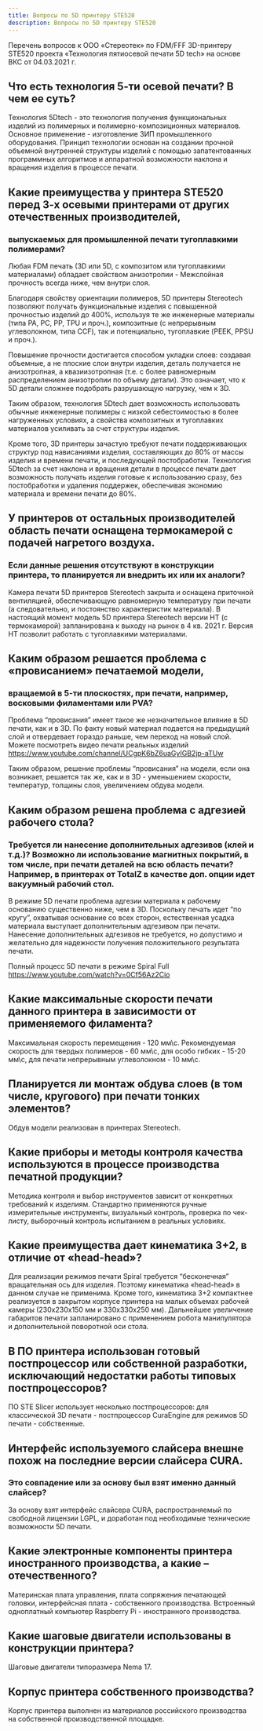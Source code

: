 ```yaml
---
title: Вопросы по 5D принтеру STE520
description: Вопросы по 5D принтеру STE520
---
```


Перечень вопросов к ООО «Стереотек» по FDM/FFF 3D-принтеру STE520 проекта «Технология пятиосевой печати 5D tech» на основе ВКС от 04.03.2021 г.

## Что есть технология 5-ти осевой печати? В чем ее суть?
Технология 5Dtech - это технология получения функциональных изделий из полимерных и полимерно-композиционных материалов. Основное применение - изготовление ЗИП промышленного оборудования. Принцип технологии основан на создании прочной объемной внутренней структуры изделий с помощью запатентованных программных алгоритмов и аппаратной возможности наклона и вращения изделия в процессе печати.
## Какие преимущества у принтера STE520 перед 3-х осевыми принтерами от других отечественных производителей, 

### выпускаемых для промышленной печати тугоплавкими полимерами? 

Любая FDM печать (3D или 5D, с композитом или тугоплавкими материалами) обладает свойством анизотропии - Межслойная прочность всегда ниже, чем внутри слоя.

Благодаря свойству ориентации полимеров, 5D принтеры Stereotech позволяют получать функциональные изделия с повышенной прочностью изделий до 400%, используя те же инженерные материалы (типа PA, PC, PP, TPU и проч.), композитные (с непрерывным углеволокном, типа CCF), так и потенциально, тугоплавкие (PEEK, PPSU и проч.). 

Повышение прочности достигается способом укладки слоев: создавая объемные, а не плоские слои внутри изделия, деталь получается не анизотропная, а квазиизотропная (т.е. с более равномерным распределением анизотропии по объему детали). Это означает, что к 5D детали сложнее подобрать разрушающую нагрузку, чем к 3D.

Таким образом, технология 5Dtech дает возможность использовать обычные инженерные полимеры с низкой себестоимостью в более нагруженных условиях, а свойства композитных и тугоплавких материалов усиливать за счет структуры изделия.

Кроме того, 3D принтеры зачастую требуют печати поддерживающих структур под нависаниями изделия, составляющих до 80% от массы изделия и времени печати, и последующей постобработки. Технология 5Dtech за счет наклона и вращения детали в процессе печати дает возможность получать изделия готовые к использованию сразу, без постобработки и удаления поддержек, обеспечивая экономию материала и времени печати до 80%. 

## У принтеров от остальных производителей область печати оснащена термокамерой с подачей нагретого воздуха. 
### Если данные решения отсутствуют в конструкции принтера, то планируется ли внедрить их или их аналоги?
Камера печати 5D принтеров Stereotech закрыта и оснащена приточной вентиляцией, обеспечивающую равномерную температуру при печати (а следовательно, и постоянство характеристик материала).
В настоящий момент модель 5D принтера Stereotech версии HT (с термокамерой) запланирована к выходу на рынок в 4 кв. 2021 г. Версия HT позволит работать с тугоплавкими материалами.

## Каким образом решается проблема с «провисанием» печатаемой модели, 
### вращаемой в 5-ти плоскостях, при печати, например, восковыми филаментами или PVA?

Проблема “провисания” имеет такое же незначительное влияние в 5D печати, как и в 3D. По факту новый материал подается на предыдущий слой и отвердевает гораздо раньше, чем переход на новый слой. Можете посмотреть видео печати реальных изделий https://www.youtube.com/channel/UCgpK6bZ6uaGyIGB2jp-aTUw

Таким образом, решение проблемы “провисания” на модели, если она возникает, решается так же, как и в 3D - уменьшением скорости, температур, толщины слоя, увеличением обдува модели.

## Каким образом решена проблема с адгезией рабочего стола? 

### Требуется ли нанесение дополнительных адгезивов (клей и т.д.)? Возможно ли использование магнитных покрытий, в том числе, при печати деталей на всю область печати? Например, в принтерах от TotalZ в качестве доп. опции идет вакуумный рабочий стол.
В режиме 5D печати проблема адгезии материала к рабочему основанию существенно ниже, чем в 3D. Поскольку печать идет “по кругу”, охватывая основание со всех сторон, естественная усадка материала выступает дополнительным адгезивом при печати. Нанесение дополнительных адгезивов не требуется, но допустимо и желательно для надежности получения положительного результата печати. 

Полный процесс 5D печати в режиме Spiral Full https://www.youtube.com/watch?v=0Cf56Az2Cio 

## Какие максимальные скорости печати данного принтера в зависимости от применяемого филамента?
Максимальная скорость перемещения - 120 мм\с. Рекомендуемая скорость для твердых полимеров - 60 мм\с, для особо гибких - 15-20 мм\с, для печати непрерывным углеволокном - 10 мм\с.

## Планируется ли монтаж обдува слоев (в том числе, кругового) при печати тонких элементов?
Обдув модели реализован в принтерах Stereotech.

## Какие приборы и методы контроля качества используются в процессе производства печатной продукции?
Методика контроля и выбор инструментов зависит от конкретных требований к изделиям.
Стандартно применяются ручные измерительные инструменты, визуальный контроль, проверка по чек-листу, выборочный контроль испытанием в реальных условиях. 
## Какие преимущества дает кинематика 3+2, в отличие от «head-head»?
Для реализации режимов печати Spiral требуется “бесконечная” вращательная ось для изделия. Поэтому  кинематика «head-head» в данном случае не применима. Кроме того, кинематика 3+2 компактнее реализуется в закрытом корпусе принтера на малых объемах рабочей камеры (230х230х150 мм и 330х330х250 мм). Дальнейшее увеличение габаритов печати запланировано с применением робота манипулятора и дополнительной поворотной оси стола.
## В ПО принтера использован готовый постпроцессор или собственной разработки, исключающий недостатки работы типовых постпроцессоров?
ПО STE Slicer использует несколько постпроцессоров:
для классической 3D печати - постпроцессор CuraEngine
для режимов 5D печати - собственные.
## Интерфейс используемого слайсера внешне похож на последние версии слайсера CURA. 

### Это совпадение или за основу был взят именно данный слайсер?

За основу взят интерфейс слайсера CURA, распространяемый по свободной лицензии LGPL, и доработан под необходимые технические возможности 5D печати.

## Какие электронные компоненты принтера иностранного производства, а какие – отечественного?
Материнская плата управления, плата сопряжения печатающей головки, интерфейсная плата - собственного производства. Встроенный одноплатный компьютер Raspberry Pi - иностранного производства.

## Какие шаговые двигатели использованы в конструкции принтера?
Шаговые двигатели типоразмера Nema 17.

## Корпус принтера собственного производства?
Корпус принтера выполнен из материалов российского производства на собственной производственной площадке.
